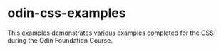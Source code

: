 # odin-css-examples

This examples demonstrates various examples completed for the CSS during the Odin Foundation Course.